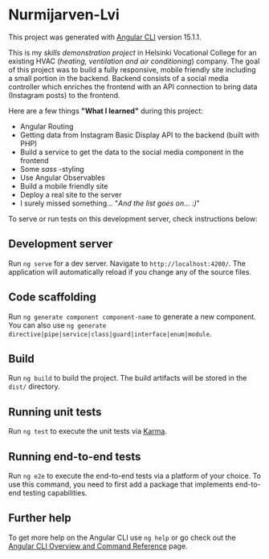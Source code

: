 # Nurmijarven-Lvi

This project was generated with [Angular CLI](https://github.com/angular/angular-cli) version 15.1.1.

This is my *skills demonstration project* in Helsinki Vocational College for an existing HVAC (*heating, ventilation and air conditioning*) company. 
The goal of this project was to build a fully responsive, mobile friendly site including a small portion in the backend. Backend consists of a social media controller which enriches the frontend with an API connection to bring data (Instagram posts) to the frontend.

Here are a few things **"What I learned"** during this project:

- Angular Routing
- Getting data from Instagram Basic Display API to the backend (built with PHP)
- Build a service to get the data to the social media component in the frontend
- Some *sass* -styling
- Use Angular Observables
- Build a mobile friendly site
- Deploy a real site to the server
- I surely missed something... "*And the list goes on... :)*"




To serve or run tests on this development server, check instructions below:

## Development server

Run `ng serve` for a dev server. Navigate to `http://localhost:4200/`. The application will automatically reload if you change any of the source files.

## Code scaffolding

Run `ng generate component component-name` to generate a new component. You can also use `ng generate directive|pipe|service|class|guard|interface|enum|module`.

## Build

Run `ng build` to build the project. The build artifacts will be stored in the `dist/` directory.

## Running unit tests

Run `ng test` to execute the unit tests via [Karma](https://karma-runner.github.io).

## Running end-to-end tests

Run `ng e2e` to execute the end-to-end tests via a platform of your choice. To use this command, you need to first add a package that implements end-to-end testing capabilities.

## Further help

To get more help on the Angular CLI use `ng help` or go check out the [Angular CLI Overview and Command Reference](https://angular.io/cli) page.
